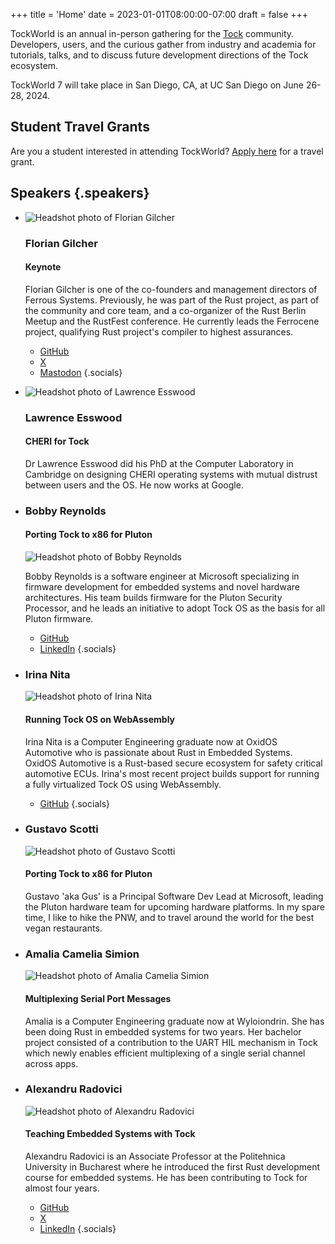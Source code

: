 +++
title = 'Home'
date = 2023-01-01T08:00:00-07:00
draft = false
+++

TockWorld is an annual in-person gathering for the [Tock](https://tockos.org) community. Developers, users, and the curious gather from industry and academia for tutorials, talks, and to discuss future development directions of the Tock ecosystem.

TockWorld 7 will take place in San Diego, CA, at UC San Diego on June 26-28, 2024.

## Student Travel Grants

Are you a student interested in attending TockWorld? [Apply here](grant) for a travel grant.


## Speakers {.speakers}

*
  ![Headshot photo of Florian Gilcher](speakers/florian_gilcher.jpg)

  ### Florian Gilcher

  #### Keynote

  Florian Gilcher is one of the co-founders and management directors
  of Ferrous Systems. Previously, he was part of the Rust project, as
  part of the community and core team, and a co-organizer of the Rust
  Berlin Meetup and the RustFest conference.  He currently leads the
  Ferrocene project, qualifying Rust project's compiler to highest
  assurances.

  * [GitHub](https://github.com/skade)
  * [ X](https://twitter.com/@argorak)
  * [Mastodon](https://hachyderm.io/@skade)
  {.socials}

*
  ![Headshot photo of Lawrence Esswood](speakers/lawrence_esswood.jpg)

  ### Lawrence Esswood

  #### CHERI for Tock

  Dr Lawrence Esswood did his PhD at the Computer Laboratory in Cambridge on
  designing CHERI operating systems with mutual distrust between users and the
  OS. He now works at Google.

*
  ### Bobby Reynolds

  #### Porting Tock to x86 for Pluton

  ![Headshot photo of Bobby Reynolds](speakers/bobby_reynolds.jpg)

  Bobby Reynolds is a software engineer at Microsoft specializing in
  firmware development for embedded systems and novel hardware
  architectures. His team builds firmware for the Pluton Security
  Processor, and he leads an initiative to adopt Tock OS as the basis
  for all Pluton firmware.

  * [GitHub](https://github.com/reynoldsbd)
  * [LinkedIn](https://www.linkedin.com/in/reynoldsbd3/)
  {.socials}

*
  ### Irina Nita

  ![Headshot photo of Irina Nita](speakers/irina_nita.jpg)

  #### Running Tock OS on WebAssembly

  Irina Nita is a Computer Engineering graduate now at OxidOS Automotive
  who is passionate about Rust in Embedded Systems.
  OxidOS Automotive is a Rust-based secure ecosystem for safety critical
  automotive ECUs.
  Irina's most recent project builds support for running a fully virtualized
  Tock OS using WebAssembly.

  * [GitHub](https://github.com/irina-nita)
  {.socials}

*
  ### Gustavo Scotti

  ![Headshot photo of Gustavo Scotti](speakers/gus_scotti.jpg)

  #### Porting Tock to x86 for Pluton

  Gustavo 'aka Gus' is a Principal Software Dev Lead at Microsoft, leading the
  Pluton hardware team for upcoming hardware platforms. In my spare time, I
  like to hike the PNW, and to travel around the world for the best vegan
  restaurants.

*
  ### Amalia Camelia Simion

  ![Headshot photo of Amalia Camelia Simion](speakers/amalia_simion.jpg)

  #### Multiplexing Serial Port Messages

  Amalia is a Computer Engineering graduate now at Wyloiondrin.
  She has been doing Rust in embedded systems for two years. Her bachelor
  project consisted of a contribution to the UART HIL mechanism in Tock
  which newly enables efficient multiplexing of a single serial channel
  across apps.

*
  ### Alexandru Radovici

  ![Headshot photo of Alexandru Radovici](speakers/alexandru_radovici.jpg)

  #### Teaching Embedded Systems with Tock

  Alexandru Radovici is an Associate Professor at the Politehnica University in
  Bucharest where he introduced the first Rust development course for embedded
  systems. He has been contributing to Tock for almost four years.

  * [GitHub](alexandruradovici)
  * [ X](https://twitter.com/wyliodrin)
  * [LinkedIn](https://www.linkedin.com/in/alexandruradovici/)
  {.socials}
